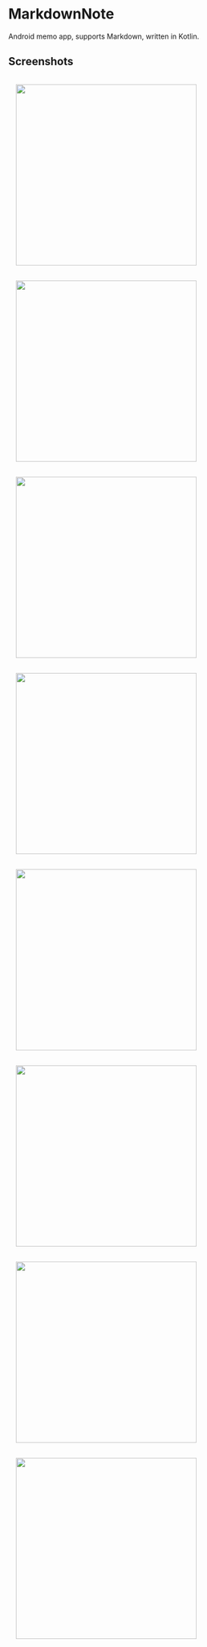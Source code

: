# MarkdownNote
Android memo app, supports Markdown, written in Kotlin.

## Screenshots
<p>
  <img src="screenshots/Screenshot_01.png" width="360" style="margin: 15px 15px 15px 15px">
  <img src="screenshots/Screenshot_02.png" width="360" style="margin: 15px 15px 15px 15px">
  <img src="screenshots/Screenshot_03.png" width="360" style="margin: 15px 15px 15px 15px">
  <img src="screenshots/Screenshot_04.png" width="360" style="margin: 15px 15px 15px 15px">
  <img src="screenshots/Screenshot_05.png" width="360" style="margin: 15px 15px 15px 15px">
  <img src="screenshots/Screenshot_06.png" width="360" style="margin: 15px 15px 15px 15px">
  <img src="screenshots/Screenshot_07.png" width="360" style="margin: 15px 15px 15px 15px">
  <img src="screenshots/Screenshot_08.png" width="360" style="margin: 15px 15px 15px 15px">
</p>
